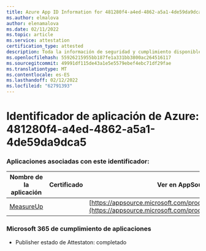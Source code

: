 ```yaml
---
title: Azure App ID Information for 481280f4-a4ed-4862-a5a1-4de59da9dca5
ms.author: elmalova
author: elenamalova
ms.date: 02/11/2022
ms.topic: article
ms.service: attestation
certification_type: attested
description: Toda la información de seguridad y cumplimiento disponible para 481280f4-a4ed-4862-a5a1-4de59da9dca5.
ms.openlocfilehash: 55926215955bb187fe1a331bb3800ac264516117
ms.sourcegitcommit: 49991df115de43a1e5e5579ebef4ebc71df29fae
ms.translationtype: MT
ms.contentlocale: es-ES
ms.lasthandoff: 02/12/2022
ms.locfileid: "62791393"
---
```

# <a name="azure-app-id-481280f4-a4ed-4862-a5a1-4de59da9dca5"></a>Identificador de aplicación de Azure: 481280f4-a4ed-4862-a5a1-4de59da9dca5


### <a name="apps-associated-with-this-id"></a>Aplicaciones asociadas con este identificador:
| **Nombre de la aplicación** | **Certificado** | **Ver en AppSource** |
|--------------|---------------|-----------------------|
| [MeasureUp](https://docs.microsoft.com/microsoft-365-app-certification/forward/WA200003111) |  | [https://appsource.microsoft.com/product/office/WA200003111](https://appsource.microsoft.com/product/office/WA200003111) |

### <a name="microsoft-365-app-compliance-status"></a>Microsoft 365 de cumplimiento de aplicaciones
- Publisher estado de Attestaton: completado
